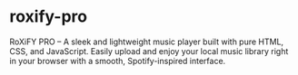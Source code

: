 # roxify-pro
RoXiFY PRO – A sleek and lightweight music player built with pure HTML, CSS, and JavaScript. Easily upload and enjoy your local music library right in your browser with a smooth, Spotify-inspired interface.
